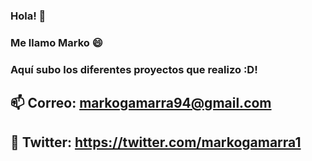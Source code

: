### Hola! 👋
### Me llamo Marko 😄
### Aquí subo los diferentes proyectos que realizo :D!

## 📫 Correo: markogamarra94@gmail.com

## 💬 Twitter: <url>https://twitter.com/markogamarra1<url>


<!--
**markox21/markox21** is a ✨ _special_ ✨ repository because its `README.md` (this file) appears on your GitHub profile.

Here are some ideas to get you started:

- 🔭 I’m currently working on ...
- 🌱 I’m currently learning ...
- 👯 I’m looking to collaborate on ...
- 🤔 I’m looking for help with ...
- 💬 Ask me about ...
- 📫 How to reach me: ...
- 😄 Pronouns: ...
- ⚡ Fun fact: ...
-->
